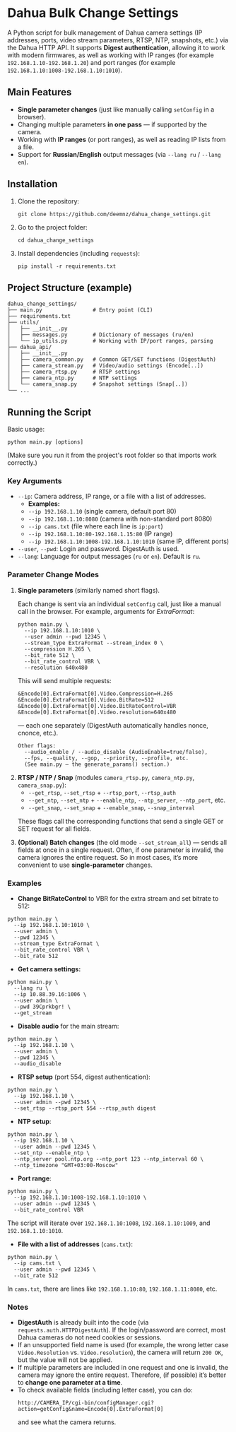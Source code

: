 <h1>Dahua Bulk Change Settings</h1>

<p>
A Python script for bulk management of Dahua camera settings (IP addresses, ports, video stream parameters, 
RTSP, NTP, snapshots, etc.) via the Dahua HTTP API. It supports <strong>Digest authentication</strong>, 
allowing it to work with modern firmwares, as well as working with IP ranges 
(for example <code>192.168.1.10-192.168.1.20</code>) and port ranges 
(for example <code>192.168.1.10:1008-192.168.1.10:1010</code>).
</p>

<h2>Main Features</h2>
<ul>
  <li><strong>Single parameter changes</strong> (just like manually calling <code>setConfig</code> in a browser).</li>
  <li>Changing multiple parameters <strong>in one pass</strong> — if supported by the camera.</li>
  <li>Working with <strong>IP ranges</strong> (or port ranges), as well as reading IP lists from a file.</li>
  <li>Support for <strong>Russian/English</strong> output messages (via <code>--lang ru</code> / <code>--lang en</code>).</li>
</ul>

<h2>Installation</h2>
<ol>
  <li>Clone the repository:
    <pre><code>git clone https://github.com/deemnz/dahua_change_settings.git</code></pre>
  </li>
  <li>Go to the project folder:
    <pre><code>cd dahua_change_settings</code></pre>
  </li>
  <li>Install dependencies (including <code>requests</code>):
    <pre><code>pip install -r requirements.txt</code></pre>
  </li>
</ol>

<h2>Project Structure (example)</h2>
<pre><code>dahua_change_settings/
├── main.py                # Entry point (CLI)
├── requirements.txt
├── utils/
│   ├── __init__.py
│   ├── messages.py        # Dictionary of messages (ru/en)
│   └── ip_utils.py        # Working with IP/port ranges, parsing
├── dahua_api/
│   ├── __init__.py
│   ├── camera_common.py   # Common GET/SET functions (DigestAuth)
│   ├── camera_stream.py   # Video/audio settings (Encode[..])
│   ├── camera_rtsp.py     # RTSP settings
│   ├── camera_ntp.py      # NTP settings
│   └── camera_snap.py     # Snapshot settings (Snap[..])
└── ...
</code></pre>

<h2>Running the Script</h2>
<p>
Basic usage:
</p>
<pre><code>python main.py [options]
</code></pre>
<p>
(Make sure you run it from the project's root folder so that imports work correctly.)
</p>

<h3>Key Arguments</h3>
<ul>
  <li><code>--ip</code>: Camera address, IP range, or a file with a list of addresses.
    <ul>
      <li><strong>Examples:</strong></li>
      <li><code>--ip 192.168.1.10</code> (single camera, default port 80)</li>
      <li><code>--ip 192.168.1.10:8080</code> (camera with non-standard port 8080)</li>
      <li><code>--ip cams.txt</code> (file where each line is <code>ip:port</code>)</li>
      <li><code>--ip 192.168.1.10:80-192.168.1.15:80</code> (IP range)</li>
      <li><code>--ip 192.168.1.10:1008-192.168.1.10:1010</code> (same IP, different ports)</li>
    </ul>
  </li>
  <li><code>--user</code>, <code>--pwd</code>: Login and password. DigestAuth is used.</li>
  <li><code>--lang</code>: Language for output messages (<code>ru</code> or <code>en</code>). Default is <code>ru</code>.</li>
</ul>

<h3>Parameter Change Modes</h3>
<ol>
  <li>
    <strong>Single parameters</strong> (similarly named short flags).
    <p>
      Each change is sent via an individual <code>setConfig</code> call, just like a manual call in the browser.
      For example, arguments for <em>ExtraFormat</em>:
    </p>
    <pre><code>python main.py \
  --ip 192.168.1.10:1010 \
  --user admin --pwd 12345 \
  --stream_type ExtraFormat --stream_index 0 \
  --compression H.265 \
  --bit_rate 512 \
  --bit_rate_control VBR \
  --resolution 640x480
</code></pre>
    <p>
      This will send multiple requests:
    </p>
    <pre><code>&Encode[0].ExtraFormat[0].Video.Compression=H.265
&Encode[0].ExtraFormat[0].Video.BitRate=512
&Encode[0].ExtraFormat[0].Video.BitRateControl=VBR
&Encode[0].ExtraFormat[0].Video.resolution=640x480
</code></pre>
    <p>— each one separately (DigestAuth automatically handles nonce, cnonce, etc.).</p>

    Other flags:
      --audio_enable / --audio_disable (AudioEnable=true/false),
      --fps, --quality, --gop, --priority, --profile, etc.
      (See main.py — the generate_params() section.)    
  </li>
  <li>
    <strong>RTSP / NTP / Snap</strong> (modules <code>camera_rtsp.py</code>, <code>camera_ntp.py</code>, <code>camera_snap.py</code>):
    <ul>
      <li><code>--get_rtsp</code>, <code>--set_rtsp</code> + <code>--rtsp_port</code>, <code>--rtsp_auth</code></li>
      <li><code>--get_ntp</code>, <code>--set_ntp</code> + <code>--enable_ntp</code>, <code>--ntp_server</code>, <code>--ntp_port</code>, etc.</li>
      <li><code>--get_snap</code>, <code>--set_snap</code> + <code>--enable_snap</code>, <code>--snap_interval</code></li>
    </ul>
    <p>
      These flags call the corresponding functions that send a single GET or SET request for all fields.
    </p>
  </li>
  <li>
    <strong>(Optional) Batch changes</strong> (the old mode <code>--set_stream_all</code>)
    — sends all fields at once in a single request. Often, if one parameter is invalid, the camera ignores the entire request.
    So in most cases, it’s more convenient to use <strong>single-parameter</strong> changes.
  </li>
</ol>

<h3>Examples</h3>
<ul>
  <li><strong>Change BitRateControl</strong> to VBR for the extra stream and set bitrate to 512:</li>
</ul>
<pre><code>python main.py \
  --ip 192.168.1.10:1010 \
  --user admin \
  --pwd 12345 \
  --stream_type ExtraFormat \
  --bit_rate_control VBR \
  --bit_rate 512
</code></pre>

<ul>
  <li><strong>Get camera settings:</strong></li>
</ul>

<pre><code>python main.py \
  --lang ru \
  --ip 10.88.39.16:1006 \
  --user admin \
  --pwd 39Cprkbgr! \
  --get_stream
</code></pre>

<ul>
  <li><strong>Disable audio</strong> for the main stream:</li>
</ul>
<pre><code>python main.py \
  --ip 192.168.1.10 \
  --user admin \
  --pwd 12345 \
  --audio_disable
</code></pre>

<ul>
  <li><strong>RTSP setup</strong> (port 554, digest authentication):</li>
</ul>
<pre><code>python main.py \
  --ip 192.168.1.10 \
  --user admin --pwd 12345 \
  --set_rtsp --rtsp_port 554 --rtsp_auth digest
</code></pre>

<ul>
  <li><strong>NTP setup</strong>:</li>
</ul>
<pre><code>python main.py \
  --ip 192.168.1.10 \
  --user admin --pwd 12345 \
  --set_ntp --enable_ntp \
  --ntp_server pool.ntp.org --ntp_port 123 --ntp_interval 60 \
  --ntp_timezone "GMT+03:00-Moscow"
</code></pre>

<ul>
  <li><strong>Port range</strong>:</li>
</ul>
<pre><code>python main.py \
  --ip 192.168.1.10:1008-192.168.1.10:1010 \
  --user admin --pwd 12345 \
  --bit_rate_control VBR
</code></pre>
<p>
The script will iterate over <code>192.168.1.10:1008</code>, <code>192.168.1.10:1009</code>, and <code>192.168.1.10:1010</code>.
</p>

<ul>
  <li><strong>File with a list of addresses</strong> (<code>cams.txt</code>):</li>
</ul>
<pre><code>python main.py \
  --ip cams.txt \
  --user admin --pwd 12345 \
  --bit_rate 512
</code></pre>
<p>In <code>cams.txt</code>, there are lines like <code>192.168.1.10:80</code>, <code>192.168.1.11:8080</code>, etc.</p>

<h3>Notes</h3>
<ul>
  <li><strong>DigestAuth</strong> is already built into the code (via <code>requests.auth.HTTPDigestAuth</code>).
    If the login/password are correct, most Dahua cameras do not need cookies or sessions.
  </li>
  <li>If an unsupported field name is used (for example, the wrong letter case
    <code>Video.Resolution</code> vs. <code>Video.resolution</code>), the camera will return <code>200 OK</code>,
    but the value will not be applied.
  </li>
  <li>If multiple parameters are included in one request and one is invalid, the camera may ignore the entire request.
    Therefore, (if possible) it’s better to <strong>change one parameter at a time</strong>.
  </li>
  <li>To check available fields (including letter case), you can do:
    <pre><code>http://CAMERA_IP/cgi-bin/configManager.cgi?action=getConfig&amp;name=Encode[0].ExtraFormat[0]</code></pre>
    and see what the camera returns.
  </li>
</ul>
